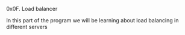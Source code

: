 0x0F. Load balancer

In this part of the program we will be learning about load balancing in different servers
